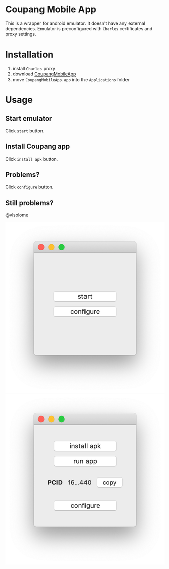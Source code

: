 # Coupang Mobile App

This is a wrapper for android emulator. It doesn't have any external dependencies.
Emulator is preconfigured with `Charles` certificates and proxy settings.

# Installation
1. install `Charles` proxy
2. download [CoupangMobileApp](https://github.coupang.net/vlsolome/CoupangMobileApp/releases/latest/download/CoupangMobileApp.zip)
3. move `CoupangMobileApp.app` into the `Applications` folder

# Usage

## Start emulator
Click `start` button.

## Install Coupang app
Click `install apk` button.

## Problems?
Click `configure` button.

## Still problems?
@vlsolome

![Start screenshot](screenshots/start.png)
![Running screenshot](screenshots/running.png)
